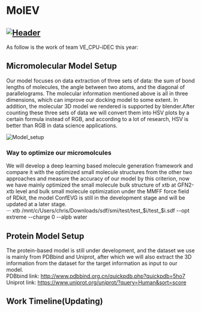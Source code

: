 # MolEV
[![Header](https://github.com/CondaPereira/MolEV/blob/main/images/Molecular.png "Header")](https://some-url.dev/)
--------------------------------------------------------------------------------
As follow is the work of team VE_CPU-iDEC this year:

## Micromolecular Model Setup
Our model focuses on data extraction of three sets of data: the sum of bond lengths of molecules, the angle between two atoms, and the diagonal of parallelograms. The molecular information mentioned above is all in three dimensions, which can improve our docking model to some extent. In addition, the molecular 3D model we rendered is supported by blender.After counting these three sets of data we will convert them into HSV plots by a certain formula instead of RGB, and according to a lot of research, HSV is better than RGB in data science applications.  

![Model_setup](https://github.com/CondaPereira/MolEV/blob/main/images/Model_1.png)

### Way to optimize our micromolcules
We will develop a deep learning based molecule generation framework and compare it with the optimized small molecule structures from the other two approaches and measure the accuracy of our model by this criterion, now we have mainly optimized the small molecule bulk structure of xtb at GFN2-xtb level and bulk small molecule optimization under the MMFF force field of RDkit, the model ConfEVG is still in the development stage and will be updated at a later stage.  
    ···
    xtb /mnt/c/Users/chris/Downloads/sdf/smi/test/test_$i/test_$i.sdf --opt extreme --charge 0 --alpb water
## Protein Model Setup
The protein-based model is still under development, and the dataset we use is mainly from PDBbind and Uniprot, after which we will also extract the 3D information from the dataset for the target information as input to our model.  
PDBbind link: http://www.pdbbind.org.cn/quickpdb.php?quickpdb=5ho7  
Uniprot link: https://www.uniprot.org/uniprot/?query=Human&sort=score  

## Work Timeline(Updating)
